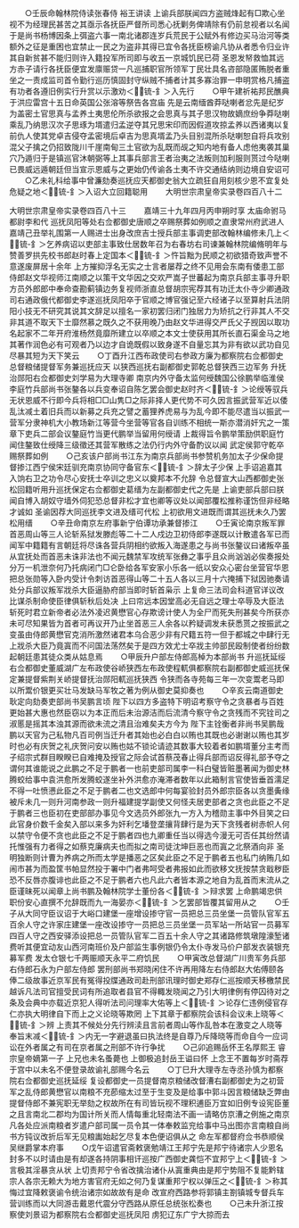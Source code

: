 <!-- { "loadSidebar": true } -->
　　○壬辰命翰林院侍读张春侍  裕王讲读  上谕兵部朕闻四方盗贼烽起有□欺心坐视不为经理民甚苦之其亟示各抚臣严督所司悉心抚剿务俾靖除有仍前怠视者以名闻于是尚书杨博因条上弭盗六事一南北诸郡连岁兵荒民于公赋外有修边买马治河等类额外之征是重困也宜禁止一民之为盗非其得已宜令各抚臣榜谕凡协从者悉令归业许其自新贫甚不能归则许入籍投军所司即与收五一京城饥民已荷  圣恩发帑救恤其远方赤子请行各抚臣便宜发廪赈贷一凡巡捕职官所领军丁民壮具名咨部隐匿贿脱者重坐之一责成监司首令勤行巡历慎固封守纵贼不捕者计其多寡治罪一申明赏格凡捕盗有功者各遵旧例实行升赏以示激劝＜锍-釒＞入先行
　　○甲午建祈祐邦民醮典于洪应雷宫十五日命英国公张溶等祭告各宫庙  先是云南缅酋莽哒喇者忿先是纪岁为盖密土官思真与孟养土夷思伦所杀欲报之会思真与其子思汉物故嫡庶纷争莽哒喇乘乱乃纳思汉次子思琢为壻遣归孟逆夺其兄思宋印而因假道攻掠孟养以西诸夷以复前仇人使其党卓吉侵夺孟密境后卓吉为思真壻孟乃头目别混所杀哒喇恕自将兵攻别混父子擒之仍招致陇川千崖南甸三土官欲为乱既而觇之知内地有备人虑他夷袭其巢穴乃遁归于是镇巡官沐朝弼等上其事兵部言王者治夷之法叛则加利服则贳过今哒喇已畏威远遁朝廷但当宣示恩威与之更始仍传谕各土夷不许交通结纳则边境自安诏可
　　○乙未礼科给事中曾濂劾奏巡抚应天都御史翁大立疏狂自用刻核少恩不宜复处危疑之地＜锍-釒＞入诏大立回籍聪用
　　大明世宗肃皇帝实录卷四百八十二



大明世宗肃皇帝实录卷四百八十三
　　嘉靖三十九年四月丙申朔时享  太庙命驸马都尉李和代  巡抚凤阳等处右佥都御史唐顺之卒赐祭葬如例顺之直隶常州府武进人嘉靖己丑举礼围第一人赐进士出身改庶吉士授兵部主事调吏部改翰林编修未几上＜锍-釒＞乞养病诏以吏部主事致仕居数年召为右春坊右司谏兼翰林院编脩明年与赞善罗拱先校书郎赵时春上定国本＜锍-釒＞忤旨黜为民顺之初欲猎奇致声誉不意遂废屏居十余年  上方摧抑浮名无实之士言者屡荐之终不见用会东南有倭患工部侍郎赵文华视师江南顺之以策干文华因之交欢严嵩子世蕃起为南京兵部主事寻升职方员外郎郎中奉命查勘蓟镇边务复视师浙直总督胡宗宪荐其有功迁太仆寺少卿通政司右通政俄代都御史李遂巡抚凤阳卒于官顺之博官强记至六经诸子以至算射兵法阴阳小技无不研究其说其文辞足以擅名一家初罢归闭门独居力为矫抗之行非其人不交非其道不取天下士靡然慕之既久之不获用晚乃由赵文华进得交严氏父子觊因以取功名起家不二年开府淮杨然竟靡所建立以卒顺之本文士使获用其所长直石渠金马之地其著作润色必有可观者乃以边才自诡既假以致身遂不自量忘其为非有欲以武功自见尽暴其短为天下笑云
　　○丁酉升江西布政使司右参政方廉为都察院右佥都御史总督粮储提督军务兼巡抚应天  以狭西巡抚右副都御史郭乾总督狭西三边军务  升抚治郧阳右佥都御史刘学易为大理寺卿  南京内外守备太监何绶魏国公徐鹏举临淮侯李庭竹兵部尚书张鏊各以兵变奉诏自陈乞罢会御史赵时齐＜锍-釒＞论绶等驭兵无状恩威不行即今兵将相□□山隽□之际非择人更代势不可久因言振武营军近以倭乱汰减土着旧兵而以新募之兵充之譬之蓄狸养虎易与为乱今即不能尽遣当以振武一营军分隶神机大小教场新江等营今坐营等官各自训练不相统一斯亦潜消奸宄之一策章下吏兵二部会议鏊庭竹当更代鹏举当留用何绶请  上裁得旨令鹏举策励供职庭竹闻住鏊致仕绶降三级徵还其营军散练之法仍行内外守备酌议以闻  武定侯郭守乾卒赐祭葬如例
　　○己亥该户部尚书江东为南京兵部尚书参赞机务加太子少保命提督掺江西宁侯宋廷驯充南京协同守备官东＜锍-釒＞辞太子少保  上手诏追嘉其入饷右卫之功令尽心安抚士卒训之忠义以奠邦本不允辞  令总督宣大山西都御史张松回籍听用升巡抚保定右佥都御史葛缙为左副都御史代之先是  上谕吏部兵部曰朕闻自博入胡奴守墙外伺犯恐总督非松才宜也卿等议处以闻部覆松推称谨饬但非经略才诚如  圣谕因荐大同巡抚李文进及缙可代松  上初欲用文进既而谓其巡抚未久乃罢松用缙
　　○辛丑命南京左府事新宁伯谭功承兼督掺江
　　○壬寅论南京叛军罪首恶周山等三人论斩系狱发滕彪等二十二人戍边卫初侍郎李遂既以计散遣各军已而闻军中籍籍有言朝廷将尽诛各营兵阴相约欲叛入海遂患之与尚书张鏊议曰诸叛卒虽从宜抚处而首恶未诛非法也不闻元魏禁军攻统军张彝之事乎且众尚汹汹必俟奏报处分万一机泄奈何乃托病闭门□仑卧给各军安家小乐各一纸以安众心密台坐营官华恩把总张勋等入卧内受计令刺访首恶得山等二十五人各以三月十六掩捕下狱因驰奏请处分兵部议叛军戕杀大臣逼胁府部当即时斩首枭示  上复命三法司会科道官详议改比谋杀制命使臣律俱斩秋后处决  上曰帘远本因堂高必无自远之理士卒辱及大臣法斩死时君立新帝者必法外凌迟黄懋官心存欺谤计使人为全尸而死失刑甚矣今所获亦未可尽知果皆为首者可再议开乃止坐首恶三人余各以矜疑调发未获悉贳之按振武之变虽由侍郎黄懋官克消所激然诸君本乌合恶少非有尺籍五符一但于都城之中肆行无上戕杀大臣乃竟寘而不问国法荡然矣于是四方效尤士卒戕主帅部民殴制使者纷纷数起朝廷患其徒众类从姑息焉
　　○甲辰升户部左侍郎高棹为本部尚书  升巡抚延绥右佥都御史董威湖广左布政使谷峤狭西左布政使程軏俱都察院右副都御史威巡抚保定兼提督紫荆关峤提督抚治郧阳軏巡抚狭西  令狭而各寺苑每三年一次变鬻老马即以所鬻价银更买壮马发缺马军牧之著为例从御史莫抑奏也
　　○辛亥云南道御史耿定向劾奏吏部尚书吴鹏言顷  陛下以四方多盗特下明诏考察守令之贪暴者与百姓更始甚大惠也然臣窃以为本正而后未治源洁而后流清今察守令之贪残而不究铨司之淑慝是摇其本浊其源而欲未流之清且治难矣夫方今为  陛下主铨衡者非尚书吴鹏哉鹏以天官为己私物凡百司例当迁升者其始也必白白以贿也其既也必谢谢以贿也其岁时也必有庆贺之礼庆贺问安以贿也姑不锁论请迹其数事大较着者如鹏壻董分主考而子绍宗式群目睽睽已自难掩及授官之际会试首蔡茂春止得兵部而诏反得礼部予夺之谓何其谁能说之此鹏之不足于鹏者一也前吏部司属李一科白璧皆赃墨著闻为御史林腾蛟给事中袁洪愈所发腾蛟遂坐补外洪愈亦淹滞者数年以此箱制言官使皆垂首濡足不得一吐愤懑此臣之不足于鹏者二也文选郎中何每宴验封员外郎宗臣各以贪墨夤缘被斥未几一则升河南参政一则升福建提学副使又何怪夫居吏部者之贪也此臣之不足于鹏者三也臣初在吏部部办事见今文选员外郎张九一方入为稽勋主事中外目笑之曰此官身价数千金矣入部以来多为奸利乞墦登垄攘背肆行是为天下贪残者树赤帜人何以禁守令便不贪也此臣之不足于鹏者四也九卿重任当以得选今漫无可否任其纷然请托惟强有力者得之如蔡克廉病夫也而拟之南司徒沈坤巨恶也而寘之北祭酒向非  圣明独断则计曹为养病之所而太学是播恶之区矣此臣之不足于鹏者五也私门纳贿几如闹市甚为而盈筐书帕显然投于署中门者弗呵受者弗报如此而欲移文抚按禁贪戢秽臣恐不反唇亦腹诽也此臣之不足于鹏者六也凡此六者皆本源之地自为乱首而末流从之臣谨昧死以闻章上尚书鹏及翰林院学士董份各＜锍-釒＞辩求罢  上命鹏竭忠供职份安心直撰不允辞既而九一海晏亦＜锍-釒＞乞罢部皆覆其留用从之
　　○壬子从大同守臣议诏于大峪口建堡一座增设掺守官一员把总三员坐堡一员管队官军五百余人守之许家庄建堡一座改设掺守一员把总三员坐堡一员军站一所站官一员募军四百人守之西安驿添设把总一员管队官军二百五十余人守之其诸路修筑墩隍濠堑诸费听其便宜动友山西河南班价及户部监生事例银仍令太仆寺发马价户部发衣装银充募军费  发太仓银七千两赈顺天永平二府饥民
　　○甲寅改总督湖广川贵军务兵部右侍郎石永为户部左侍郎  罢刑部尚书郑晓闲住不许再用降左右侍郎赵大佑傅颐各俸二级故事近京军民有冤得投牒通政司赴刑部讯理时御史郑存仁巡按顺天移檄禁民越诉凡法司官擅受民词有所追取者县官不得輙发晓闻之乃引大明律例有停囚待对之条及会典中亦载近京犯人得听法司问理率大佑等上＜锍-釒＞论存仁违例侵官存仁亦执大明律自下而上之义论晓等欺罔  上下其章于都察院会该科会议未上晓等＜锍-釒＞辨  上责其不候处分先行辨渎且言前者周山等作乱咎本在激变之人晓等奉旨末减＜锍-釒＞内无一字避退虽曰执法终是自尊乃斥降晓等而命自今一应词讼在外者属之有司在京者属之刑部不许行争扰
　　○己卯追赐岳怀王名厚熙王  睿宗皇帝嫡第一子  上兄也未名蚤薨也  上御极追封岳王谥曰怀  上念王不置每岁时斋荐于宫中以未名不便登录故谕礼部赐今名云
　　○丁巳升大理寺左寺丞孙慎为都察院右佥都御史巡抚延绥  复设都御史一员提督南京粮储改督漕右副都御史为之初营军之乱侍郎黄懋官以南粮不充莭缩太过至于生变及是给事中郭斗因言粮储缺乏弊由提督侍郎不兼宪职无举劾之权故所在有司皆玩视不理积逋臣万宜如旧例专设宪臣董之且言南北二郡均为国计所关而人情每重北轻南法不画一请略仿京漕之例施之南京凡各处应派南粮者岁遣户部司属一员令其一体奉敕监兖给事中马出图亦言南粮自尚书方钝议改折后军无见粮讟始起乞尽复本色便诏俱从之  命左军都督府佥书恭顺侯吴继爵掌本府事
　　○戊午诏遣官斋敕褒勉靖江王邦宁先是邦宁待诸宗人少恩名封多不以时请由是有却遂各持阴事相讦巡按广西御史龚恺不宜邦宁上＜锍-釒＞言极其淫暴贪从状  上切责邦宁令省改擒治诸仆从寘重典由是邦宁势阻不复能黔辖宗人各宗无赖大为地方害官府无如之何乃复谋重邦宁权以弹压之＜锍-釒＞称其悔过宜降敕褒谕令统治诸宗如故故有是命  改宣府西路参将郭镇主劄镇城专督兵车营训练而以大同游击戴恩代震分守西路从原任总统张松奏也
　　○己未升浙江按察使刘景诏为都察院右佥都御史巡抚凤阳  虏犯辽东广宁大掠而去
